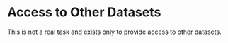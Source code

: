 # Access to Other Datasets

This is not a real task and exists only to provide access to other datasets.